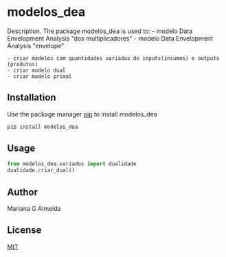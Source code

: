 # modelos_dea

Description. 
The package modelos_dea is used to:
	- modelo Data Envelopment Analysis "dos multiplicadores"
	- modelo Data Envelopment Analysis "envelope"

	- criar modelos com quantidades variadas de inputs(insumos) e outputs (produtos)
	- criar modelo dual
	- criar modelo primal

## Installation

Use the package manager [pip](https://pip.pypa.io/en/stable/) to install modelos_dea

```bash
pip install modelos_dea
```

## Usage

```python
from modelos_dea.variados import dualidade
dualidade.criar_dual()
```

## Author
Mariana G Almeida

## License
[MIT](https://choosealicense.com/licenses/mit/)